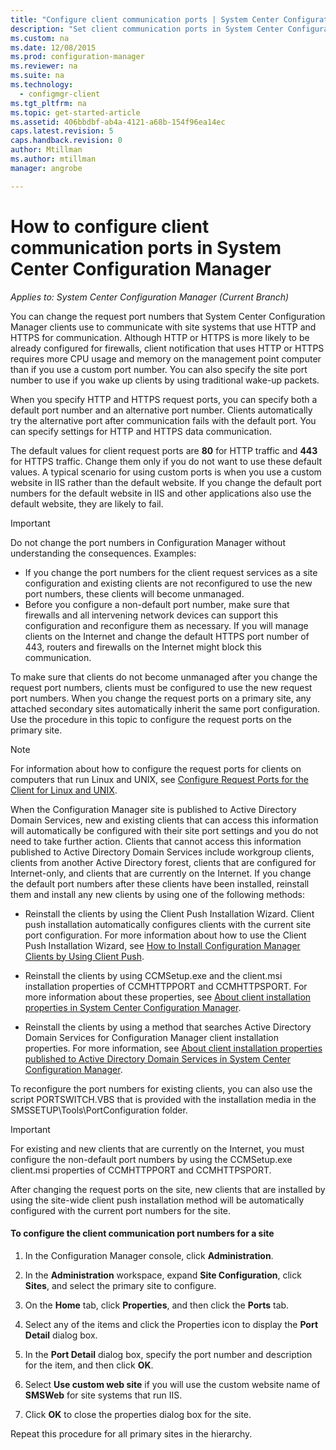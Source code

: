 ```yaml
---
title: "Configure client communication ports | System Center Configuration Manager"
description: "Set client communication ports in System Center Configuration Manager."
ms.custom: na
ms.date: 12/08/2015
ms.prod: configuration-manager
ms.reviewer: na
ms.suite: na
ms.technology:
  - configmgr-client
ms.tgt_pltfrm: na
ms.topic: get-started-article
ms.assetid: 406bbdbf-ab4a-4121-a68b-154f96ea14ec
caps.latest.revision: 5
caps.handback.revision: 0
author: Mtillmanms.author: mtillmanmanager: angrobe

---
```

# How to configure client communication ports in System Center Configuration Manager*Applies to: System Center Configuration Manager (Current Branch)*
You can change the request port numbers that System Center Configuration Manager clients use to communicate with site systems that use HTTP and HTTPS for communication. Although HTTP or HTTPS is more likely to be already configured for firewalls, client notification that uses HTTP or HTTPS requires more CPU usage and memory on the management point computer than if you use a custom port number. You can also specify the site port number to use if you wake up clients by using traditional wake-up packets.  

 When you specify HTTP and HTTPS request ports, you can specify both a default port number and an alternative port number. Clients automatically try the alternative port after communication fails with the default port. You can specify settings for HTTP and HTTPS data communication.  

 The default values for client request ports are **80** for HTTP traffic and **443** for HTTPS traffic. Change them only if you do not want to use these default values. A typical scenario for using custom ports is when you use a custom website in IIS rather than the default website. If you change the default port numbers for the default website in IIS and other applications also use the default website, they are likely to fail.  

> [!IMPORTANT]  
>  Do not change the port numbers in Configuration Manager without understanding the consequences. Examples:  
>   
>  -   If you change the port numbers for the client request services as a site configuration and existing clients are not reconfigured to use the new port numbers, these clients will become unmanaged.  
> -   Before you configure a non-default port number, make sure that firewalls and all intervening network devices can support this configuration and reconfigure them as necessary. If you will manage clients on the Internet and change the default HTTPS port number of 443, routers and firewalls on the Internet might block this communication.  

 To make sure that clients do not become unmanaged after you change the request port numbers, clients must be configured to use the new request port numbers. When you change the request ports on a primary site, any attached secondary sites automatically inherit the same port configuration. Use the procedure in this topic to configure the request ports on the primary site.  

> [!NOTE]  
>  For information about how to configure the request ports for clients on computers that run Linux and UNIX, see [Configure Request Ports for the Client for Linux and UNIX](../../../core/clients/deploy/deploy-clients-to-unix-and-linux-servers.md#BKMK_ConfigLnUClientCommuincations).  

 When the Configuration Manager site is published to Active Directory Domain Services, new and existing clients that can access this information will automatically be configured with their site port settings and you do not need to take further action. Clients that cannot access this information published to Active Directory Domain Services include workgroup clients, clients from another Active Directory forest, clients that are configured for Internet-only, and clients that are currently on the Internet. If you change the default port numbers after these clients have been installed, reinstall them and install any new clients by using one of the following methods:  

-   Reinstall the clients by using the Client Push Installation Wizard. Client push installation automatically configures clients with the current site port configuration. For more information about how to use the Client Push Installation Wizard, see [How to Install Configuration Manager Clients by Using Client Push](../../../core/clients/deploy/deploy-clients-to-windows-computers.md#BKMK_ClientPush).  

-   Reinstall the clients by using CCMSetup.exe and the client.msi installation properties of CCMHTTPPORT and CCMHTTPSPORT. For more information about these properties, see  [About client installation properties in System Center Configuration Manager](../../../core/clients/deploy/about-client-installation-properties.md).  

-   Reinstall the clients by using a method that searches Active Directory Domain Services for Configuration Manager client installation properties. For more information, see [About client installation properties published to Active Directory Domain Services in System Center Configuration Manager](../../../core/clients/deploy/about-client-installation-properties-published-to-active-directory-domain-services.md).  

 To reconfigure the port numbers for existing clients, you can also use the script PORTSWITCH.VBS that is provided with the installation media in the SMSSETUP\Tools\PortConfiguration folder.  

> [!IMPORTANT]  
>  For existing and new clients that are currently on the Internet, you must configure the non-default port numbers by using the CCMSetup.exe client.msi properties of CCMHTTPPORT and CCMHTTPSPORT.  

 After changing the request ports on the site, new clients that are installed by using the site-wide client push installation method will be automatically configured with the current port numbers for the site.  

#### To configure the client communication port numbers for a site  

1.  In the Configuration Manager console, click **Administration**.  

2.  In the **Administration** workspace, expand **Site Configuration**, click **Sites**, and select the primary site to configure.  

3.  On the **Home** tab, click **Properties**, and then click the **Ports** tab.  

4.  Select any of the items and click the Properties icon to display the **Port Detail** dialog box.  

5.  In the **Port Detail** dialog box, specify the port number and description for the item, and then click **OK**.  

6.  Select **Use custom web site** if you will use the custom website name of **SMSWeb** for site systems that run IIS.  

7.  Click **OK** to close the properties dialog box for the site.  

 Repeat this procedure for all primary sites in the hierarchy.
